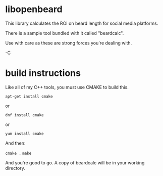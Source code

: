 # libopenbeard

This library calculates the ROI on beard length for social media platforms.  

There is a sample tool bundled with it called "beardcalc".

Use with care as these are strong forces you're dealing with.

-C

# build instructions

Like all of my C++ tools, you must use CMAKE to build this.

```apt-get install cmake```

or 

```dnf install cmake```

or

```yum install cmake```

And then:

```cmake .```
```make```

And you're good to go.  A copy of beardcalc will be in your working directory.
